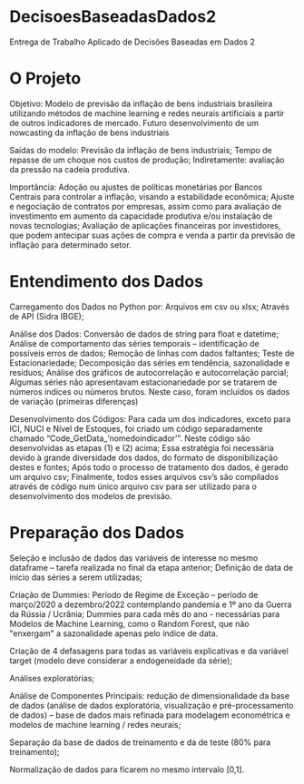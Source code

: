 # DecisoesBaseadasDados2
Entrega de Trabalho Aplicado de Decisões Baseadas em Dados 2

# O Projeto

Objetivo:
Modelo de previsão da inflação de bens industriais brasileira utilizando métodos de machine learning e redes neurais artificiais a partir de outros indicadores de mercado.
Futuro desenvolvimento de um nowcasting da inflação de bens industriais

Saídas do modelo:
Previsão da inflação de bens industriais;
Tempo de repasse de um choque nos custos de produção;
Indiretamente: avaliação da pressão na cadeia produtiva.

Importância:
Adoção ou ajustes de políticas monetárias por Bancos Centrais para controlar a inflação, visando a estabilidade econômica;
Ajuste e negociação de contratos por empresas, assim como para avaliação de investimento em aumento da capacidade produtiva e/ou instalação de novas tecnologias;
Avaliação de aplicações financeiras por investidores, que podem antecipar suas ações de compra e venda a partir da previsão de inflação para determinado setor.

# Entendimento dos Dados

Carregamento dos Dados no Python por:
Arquivos em csv ou xlsx;
Através de API (Sidra IBGE);

Análise dos Dados:
Conversão de dados de string para float e datetime;
Análise de comportamento das séries temporais – identificação de possíveis erros de dados;
Remoção de linhas com dados faltantes;
Teste de Estacionariedade;
Decomposição das séries em tendência, sazonalidade e resíduos;
Análise dos gráficos de autocorrelação e autocorrelação parcial;
Algumas séries não apresentavam estacionariedade por se tratarem de números índices ou números brutos. Neste caso, foram incluídos os dados de variação (primeiras diferenças)

Desenvolvimento dos Códigos:
Para cada um dos indicadores, exceto para ICI, NUCI e Nível de Estoques, foi criado um código separadamente chamado “Code_GetData_’nomedoindicador’”. Neste código são desenvolvidas as etapas (1) e (2) acima;
Essa estratégia foi necessária devido à grande diversidade dos dados, do formato de disponibilização destes e fontes;
Após todo o processo de tratamento dos dados, é gerado um arquivo csv;
Finalmente, todos esses arquivos csv’s são compilados através de código num único arquivo csv para ser utilizado para o desenvolvimento dos modelos de previsão.

# Preparação dos Dados

Seleção e inclusão de dados das variáveis de interesse no mesmo dataframe – tarefa realizada no final da etapa anterior;
Definição de data de início das séries a serem utilizadas;

Criação de Dummies:
Período de Regime de Exceção – período de março/2020 a dezembro/2022 contemplando pandemia e 1º ano da Guerra da Rússia / Ucrânia;
Dummies para cada mês do ano -  necessárias para Modelos de Machine Learning, como o Random Forest, que não "enxergam" a sazonalidade apenas pelo índice de data.

Criação de 4 defasagens para todas as variáveis explicativas e da variável target (modelo deve considerar a endogeneidade da série);

Análises exploratórias;

Análise de Componentes Principais: redução de dimensionalidade da base de dados (análise de dados exploratória, visualização e pré-processamento de dados) – base de dados mais refinada para modelagem econométrica e modelos de machine learning / redes neurais;

Separação da base de dados de treinamento e da de teste (80% para treinamento);

Normalização de dados para ficarem no mesmo intervalo [0,1].

